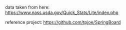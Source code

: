 data taken from here: https://www.nass.usda.gov/Quick_Stats/Lite/index.php      

reference project: https://github.com/tpjoe/SpringBoard
